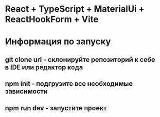 # React + TypeScript + MaterialUi + ReactHookForm + Vite

<h1>Информация по запуску</h1>
<h2>git clone url - cклонируйте репозиторий к себе в IDE или редактор кода</h2>
<h2>npm init - подгрузите все необходимые зависимости</h2>
<h2>npm run dev - запустите проект</h2>
